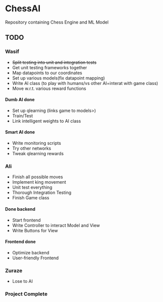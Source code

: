 # ChessAI

Repository containing Chess Engine and ML Model

## TODO
### **Wasif**
- ~~Split testing into unit and integration tests~~
- Get unit testing frameworks together
- Map datapoints to our coordinates
- Set up various models(fix datapoint mapping)
- Write AI class (to play with humans/vs other AI=interat with game class)
- Move w.r.t. various reward functions
#### **Dumb AI done**
- Set up qlearning (links game to models>)
- Train/Test
- Link intelligent weights to AI class
#### **Smart AI done**
- Write monitoring scripts
- Try other networks
- Tweak qlearning rewards

### **Ali**
- Finish all possible moves
- Implement king movement
- Unit test everything
- Thorough Integration Testing
- Finish Game class
#### **Done backend**
- Start frontend
- Write Controller to interact Model and View
- Write Buttons for View
#### **Frontend done**
- Optimize backend
- User-friendly Frontend

### **Zuraze**
- Lose to AI

### Project Complete
